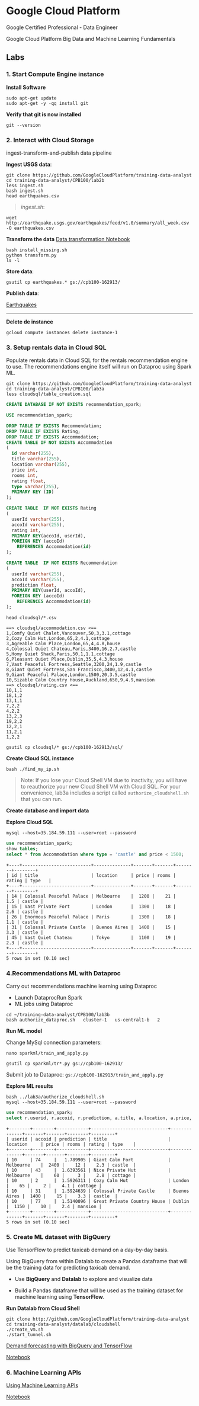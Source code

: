 # Google Cloud Platform

Google Certified Professional - Data Engineer 

Google Cloud Platform Big Data and Machine Learning Fundamentals

## Labs

### 1. Start Compute Engine instance

**Install Software**

```
sudo apt-get update
sudo apt-get -y -qq install git
```

**Verify that git is now installed**

```
git --version
```
### 2. Interact with Cloud Storage

ingest-transform-and-publish data pipeline
 
**Ingest USGS data**:

```
git clone https://github.com/GoogleCloudPlatform/training-data-analyst
cd training-data-analyst/CPB100/lab2b
less ingest.sh
bash ingest.sh
head earthquakes.csv
```
> *ingest.sh*:

```
wget http://earthquake.usgs.gov/earthquakes/feed/v1.0/summary/all_week.csv -O earthquakes.csv
```

**Transform the data**
[Data transformation Notebook](https://github.com/GoogleCloudPlatform/datalab-samples/blob/master/basemap/earthquakes.ipynb)

```
bash install_missing.sh
python transform.py
ls -l
```
**Store data**:

```
gsutil cp earthquakes.* gs://cpb100-162913/
```
**Publish data**:

[Earthquakes](https://storage.googleapis.com/cpb100-162913/earthquakes.htm)

---

**Delete de instance**

```
gcloud compute instances delete instance-1
```

### 3. Setup rentals data in Cloud SQL

Populate rentals data in Cloud SQL for the rentals recommendation engine to use. The recommendations engine itself will run on Dataproc using Spark ML.

```
git clone https://github.com/GoogleCloudPlatform/training-data-analyst
cd training-data-analyst/CPB100/lab3a
less cloudsql/table_creation.sql
```

```sql
CREATE DATABASE IF NOT EXISTS recommendation_spark;

USE recommendation_spark;

DROP TABLE IF EXISTS Recommendation;
DROP TABLE IF EXISTS Rating;
DROP TABLE IF EXISTS Accommodation;
CREATE TABLE IF NOT EXISTS Accommodation
(
  id varchar(255),
  title varchar(255),
  location varchar(255),
  price int,
  rooms int,
  rating float,
  type varchar(255),
  PRIMARY KEY (ID)
);

CREATE TABLE  IF NOT EXISTS Rating
(
  userId varchar(255),
  accoId varchar(255),
  rating int,
  PRIMARY KEY(accoId, userId),
  FOREIGN KEY (accoId) 
    REFERENCES Accommodation(id)
);

CREATE TABLE  IF NOT EXISTS Recommendation
(
  userId varchar(255),
  accoId varchar(255),
  prediction float,
  PRIMARY KEY(userId, accoId),
  FOREIGN KEY (accoId) 
    REFERENCES Accommodation(id)
);

```

```
head cloudsql/*.csv
```

```
==> cloudsql/accommodation.csv <==
1,Comfy Quiet Chalet,Vancouver,50,3,3.1,cottage
2,Cozy Calm Hut,London,65,2,4.1,cottage
3,Agreable Calm Place,London,65,4,4.8,house
4,Colossal Quiet Chateau,Paris,3400,16,2.7,castle
5,Homy Quiet Shack,Paris,50,1,1.1,cottage
6,Pleasant Quiet Place,Dublin,35,5,4.3,house
7,Vast Peaceful Fortress,Seattle,3200,24,1.9,castle
8,Giant Quiet Fortress,San Francisco,3400,12,4.1,castle
9,Giant Peaceful Palace,London,1500,20,3.5,castle
10,Sizable Calm Country House,Auckland,650,9,4.9,mansion
==> cloudsql/rating.csv <==
10,1,1
18,1,2
13,1,1
7,2,2
4,2,2
13,2,3
19,2,2
12,2,1
11,2,1
1,2,2
```

```
gsutil cp cloudsql/* gs://cpb100-162913/sql/
```

**Create Cloud SQL instance**

```
bash ./find_my_ip.sh
```

> Note: If you lose your Cloud Shell VM due to inactivity, you will have to reauthorize your new Cloud Shell VM with Cloud SQL. For your convenience, lab3a includes a script called `authorize_cloudshell.sh` that you can run.


**Create database and import data**

**Explore Cloud SQL**

```
mysql --host=35.184.59.111 --user=root --password
```

```sql
use recommendation_spark;
show tables;
select * from Accommodation where type = 'castle' and price < 1500;
```

```
+----+--------------------------+--------------+-------+-------+--------+--------+
| id | title                    | location     | price | rooms | rating | type   |
+----+--------------------------+--------------+-------+-------+--------+--------+
| 14 | Colossal Peaceful Palace | Melbourne    |  1200 |    21 |    1.5 | castle |
| 15 | Vast Private Fort        | London       |  1300 |    18 |    2.6 | castle |
| 26 | Enormous Peaceful Palace | Paris        |  1300 |    18 |    1.1 | castle |
| 31 | Colossal Private Castle  | Buenos Aires |  1400 |    15 |    3.3 | castle |
| 45 | Vast Quiet Chateau       | Tokyo        |  1100 |    19 |    2.3 | castle |
+----+--------------------------+--------------+-------+-------+--------+--------+
5 rows in set (0.10 sec)

```

### 4.Recommendations ML with Dataproc

Carry out recommendations machine learning using Dataproc

* Launch DataprocRun Spark
* ML jobs using Dataproc

```
cd ~/training-data-analyst/CPB100/lab3b
bash authorize_dataproc.sh   cluster-1   us-central1-b   2
```

**Run ML model**

Change MySql connection parameters:

```
nano sparkml/train_and_apply.py
```

```
gsutil cp sparkml/tr*.py gs://cpb100-162913/
```

Submit job to Dataproc: `gs://cpb100-162913/train_and_apply.py`

**Explore ML results**

```
bash ../lab3a/authorize_cloudshell.sh
mysql --host=35.184.59.111 --user=root --password
```

```sql
use recommendation_spark;
select r.userid, r.accoid, r.prediction, a.title, a.location, a.price, a.rooms, a.rating, a.type from Recommendation as r, Accommodation as a where r.accoid = a.id and r.userid = 10;
```

```
+--------+--------+------------+-----------------------------+--------------+-------+-------+--------+---------+
| userid | accoid | prediction | title                       | location     | price | rooms | rating | type    |
+--------+--------+------------+-----------------------------+--------------+-------+-------+--------+---------+
| 10     | 74     |   1.789905 | Giant Calm Fort             | Melbourne    |  2400 |    12 |    2.3 | castle  |
| 10     | 43     |  1.6393561 | Nice Private Hut            | Melbourne    |    60 |     3 |    2.8 | cottage |
| 10     | 2      |  1.5926311 | Cozy Calm Hut               | London       |    65 |     2 |    4.1 | cottage |
| 10     | 31     |  1.5924639 | Colossal Private Castle     | Buenos Aires |  1400 |    15 |    3.3 | castle  |
| 10     | 77     |  1.5140096 | Great Private Country House | Dublin       |  1150 |    10 |    2.4 | mansion |
+--------+--------+------------+-----------------------------+--------------+-------+-------+--------+---------+
5 rows in set (0.10 sec)
```

### 5. Create ML dataset with BigQuery

Use TensorFlow to predict taxicab demand on a day-by-day basis.

Using BigQuery from within Datalab to create a Pandas dataframe that will be the training data for predicting taxicab demand.

* Use **BigQuery** and **Datalab** to explore and visualize data

* Build a Pandas dataframe that will be used as the training dataset for machine learning using **TensorFlow**.

**Run Datalab from Cloud Shell**

```
git clone http://github.com/GoogleCloudPlatform/training-data-analyst
cd training-data-analyst/datalab/cloudshell
./create_vm.sh
./start_tunnel.sh
```

[Demand forecasting with BigQuery and TensorFlow](https://github.com/GoogleCloudPlatform/training-data-analyst/blob/master/CPB100/lab4a/demandforecast.ipynb)

[Notebook](notebooks/demandforecast.ipynb)

### 6. Machine Learning APIs

[Using Machine Learning APIs](https://github.com/GoogleCloudPlatform/training-data-analyst/blob/master/CPB100/lab4c/mlapis.ipynb)

[Notebook](notebooks/gcp_machine_apis.ipynb)




